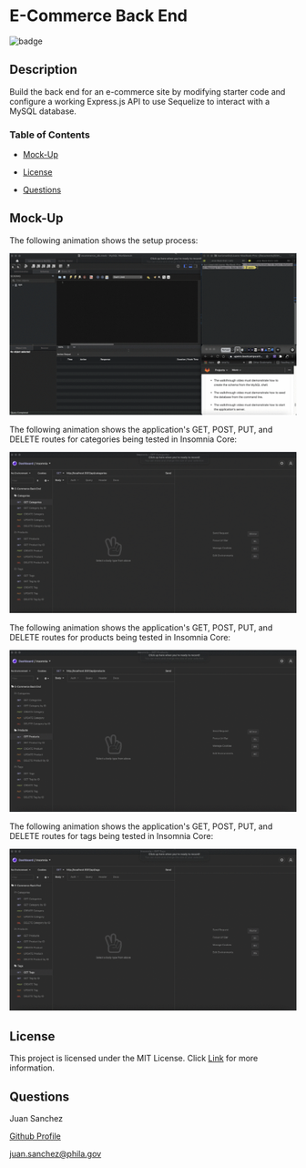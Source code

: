 # E-Commerce Back End

![badge](https://img.shields.io/badge/License-MIT-blue?style=plastic)

## Description

Build the back end for an e-commerce site by modifying starter code and configure a working Express.js API to use Sequelize to interact with a MySQL database.

### Table of Contents

* [Mock-Up](#Mock-Up)

* [License](#license)

* [Questions](#questions)

## Mock-Up

The following animation shows the setup process:

![Setup Schema, Seed and Server start](./assets/schemaseedserverstart.gif)

The following animation shows the application's GET, POST, PUT, and DELETE routes for categories being tested in Insomnia Core:

![All routes for categories](./assets/categories.gif)

The following animation shows the application's GET, POST, PUT, and DELETE routes for products being tested in Insomnia Core:

![All routes for products](./assets/products.gif)

The following animation shows the application's GET, POST, PUT, and DELETE routes for tags being tested in Insomnia Core:

![All routes for tags](./assets/tags.gif)

## License

This project is licensed under the MIT License.
Click [Link](https://choosealicense.com/licenses/mit/) for more information.

## Questions

Juan Sanchez

[Github Profile](https://github.com/karizmatik215)

juan.sanchez@phila.gov
